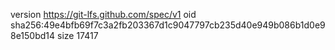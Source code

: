 version https://git-lfs.github.com/spec/v1
oid sha256:49e4bfb69f7c3a2fb203367d1c9047797cb235d40e949b086b1d0e98e150bd14
size 17417
